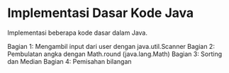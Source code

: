 # Implementasi Dasar Kode Java

Implementasi beberapa kode dasar dalam Java.

Bagian 1: Mengambil input dari user dengan java.util.Scanner
Bagian 2: Pembulatan angka dengan Math.round (java.lang.Math)
Bagian 3: Sorting dan Median
Bagian 4: Pemisahan bilangan
